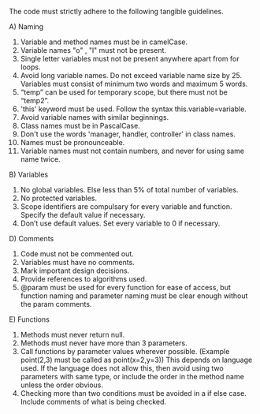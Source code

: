 The code must strictly adhere to the following tangible guidelines.

A) Naming
  1) Variable and method names must be in camelCase.
  2) Variable names "o" , "l" must not be present.
  3) Single letter variables must not be present anywhere apart from for loops.
  4) Avoid long variable names. Do not exceed variable name size by 25. Variables must consist of minimum two words and maximum 5 words. 
  5) “temp” can be used for temporary scope, but there must not be “temp2”.
  6) 'this' keyword must be used. Follow the syntax this.variable=variable.
  7) Avoid variable names with similar beginnings. 
  8) Class names must be in PascalCase.
  9) Don't use the words 'manager, handler, controller' in class names.
 10) Names must be pronounceable.
 11) Variable names must not contain numbers, and never for using same name twice.


B) Variables
  1) No global variables. Else less than 5% of total number of variables.
  2) No protected variables.
  3) Scope identifiers are compulsary for every variable and function. Specify the default value if necessary.
  4) Don’t use default values. Set every variable to 0 if necessary.


D) Comments
  1) Code must not be commented out.
  2) Variables must have no comments.
  3) Mark important design decisions.
  4) Provide references to algorithms used.
  5) @param must be used for every function for ease of access, but function naming and parameter naming must be clear enough without the param comments.


E) Functions
  1) Methods must never return null.
  2) Methods must never have more than 3 parameters.
  3) Call functions by parameter values wherever possible. (Example point(2,3) must be called as point(x=2,y=3)) This depends on language used. If the language does not allow this, then avoid using two parameters with same type, or include the order in the method name unless the order obvious. 
  4) Checking more than two conditions must be avoided in a if else case. Include comments of what is being checked.
  
